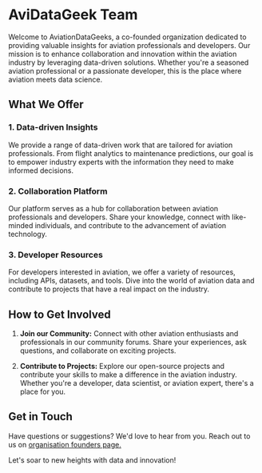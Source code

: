 # AviDataGeek Team

Welcome to AviationDataGeeks, a co-founded organization dedicated to providing valuable insights for aviation professionals and developers. Our mission is to enhance collaboration and innovation within the aviation industry by leveraging data-driven solutions. Whether you're a seasoned aviation professional or a passionate developer, this is the place where aviation meets data science.

## What We Offer

### 1. Data-driven Insights

We provide a range of data-driven work that are tailored for aviation professionals. From flight analytics to maintenance predictions, our goal is to empower industry experts with the information they need to make informed decisions.

### 2. Collaboration Platform

Our platform serves as a hub for collaboration between aviation professionals and developers. Share your knowledge, connect with like-minded individuals, and contribute to the advancement of aviation technology.

### 3. Developer Resources

For developers interested in aviation, we offer a variety of resources, including APIs, datasets, and tools. Dive into the world of aviation data and contribute to projects that have a real impact on the industry.

## How to Get Involved

1. **Join our Community:** Connect with other aviation enthusiasts and professionals in our community forums. Share your experiences, ask questions, and collaborate on exciting projects.

2. **Contribute to Projects:** Explore our open-source projects and contribute your skills to make a difference in the aviation industry. Whether you're a developer, data scientist, or aviation expert, there's a place for you.

## Get in Touch

Have questions or suggestions? We'd love to hear from you. Reach out to us on [organisation founders page.]([https://twitter.com/AviationDataGeeks](https://github.com/orgs/AviDataGeek/people)) 

Let's soar to new heights with data and innovation!

